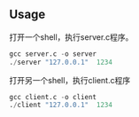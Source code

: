 ## Usage

打开一个shell，执行server.c程序。
```python
gcc server.c -o server
./server "127.0.0.1"  1234 
```
打开另一个shell，执行client.c程序
```python
gcc client.c -o client
./client "127.0.0.1"  1234 
```



